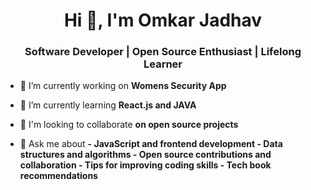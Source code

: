 <h1 align="center">Hi 👋, I'm Omkar Jadhav</h1>
<h3 align="center">Software Developer | Open Source Enthusiast | Lifelong Learner</h3>

- 🔭 I’m currently working on **Womens Security App**

- 🌱 I’m currently learning **React.js and JAVA**

- 👯 I'm looking to collaborate **on open source projects**

- 💬 Ask me about **- JavaScript and frontend development - Data structures and algorithms - Open source contributions and collaboration - Tips for improving coding skills - Tech book recommendations**

